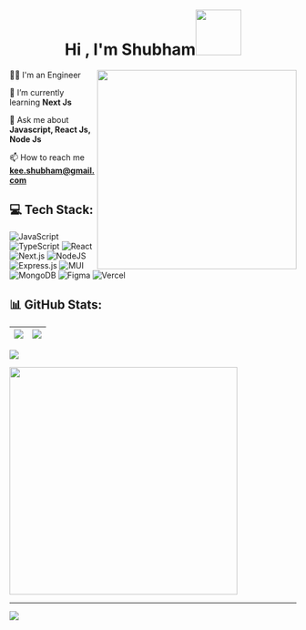 ## <h1 align="center"><span>Hi , I'm Shubham</span><img width=80 src="https://github.com/images/mona-whisper.gif" /></h1>

<img align="right" width="350" src="https://media.giphy.com/media/kGdWDdaIEN5yDWKmg4/giphy.gif?cid=ecf05e47x076fbt4bw828s1sieby21ql7qjfpmhg800hplbl&ep=v1_gifs_search&rid=giphy.gif&ct=g"/>

👨‍💻 I'm an Engineer 

🌱 I’m currently learning **Next Js**

 💬 Ask me about **Javascript, React Js, Node Js**
 
 📫 How to reach me **kee.shubham@gmail.com**

##  💻 Tech Stack:
![JavaScript](https://img.shields.io/badge/javascript-%23323330.svg?style=for-the-badge&logo=javascript&logoColor=%23F7DF1E) ![TypeScript](https://img.shields.io/badge/typescript-%23007ACC.svg?style=for-the-badge&logo=typescript&logoColor=white)
![React](https://img.shields.io/badge/react-%2320232a.svg?style=for-the-badge&logo=react&logoColor=%2361DAFB)
![Next.js](https://img.shields.io/badge/next.js-%23000000.svg?style=for-the-badge&logo=next.js&logoColor=white)
![NodeJS](https://img.shields.io/badge/node.js-6DA55F?style=for-the-badge&logo=node.js&logoColor=white)  
![Express.js](https://img.shields.io/badge/express.js-%23404d59.svg?style=for-the-badge&logo=express&logoColor=%2361DAFB) ![MUI](https://img.shields.io/badge/MUI-%230081CB.svg?style=for-the-badge&logo=mui&logoColor=white) ![MongoDB](https://img.shields.io/badge/MongoDB-%234ea94b.svg?style=for-the-badge&logo=mongodb&logoColor=white)  ![Figma](https://img.shields.io/badge/figma-%23F24E1E.svg?style=for-the-badge&logo=figma&logoColor=white)
![Vercel](https://img.shields.io/badge/vercel-%23000000.svg?style=for-the-badge&logo=vercel&logoColor=white) 
## 📊 GitHub Stats:
![](https://github-readme-stats.vercel.app/api?username=kishubham&theme=dark&hide_border=false&include_all_commits=false&count_private=false)|![](https://github-readme-stats.vercel.app/api/top-langs/?username=kishubham&theme=dark&hide_border=false&include_all_commits=false&count_private=false&layout=compact)
|-|-|

![](https://github-readme-streak-stats.herokuapp.com/?user=kishubham&theme=dark&hide_border=false)<br/>


<img src='https://memer-new.vercel.app/' style="height: 400px;"/>

---
[![](https://visitcount.itsvg.in/api?id=kishubham&icon=6&color=1)](https://visitcount.itsvg.in)
